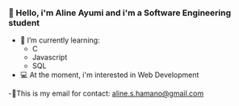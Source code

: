 ### 🦋 Hello, i'm Aline Ayumi and i'm a Software Engineering student 
- 📖 I’m currently learning: 
   - C
   - Javascript
   - SQL
- 💻 At the moment, i'm interested in Web Development
   
-🌻This is my email for contact: aline.s.hamano@gmail.com
